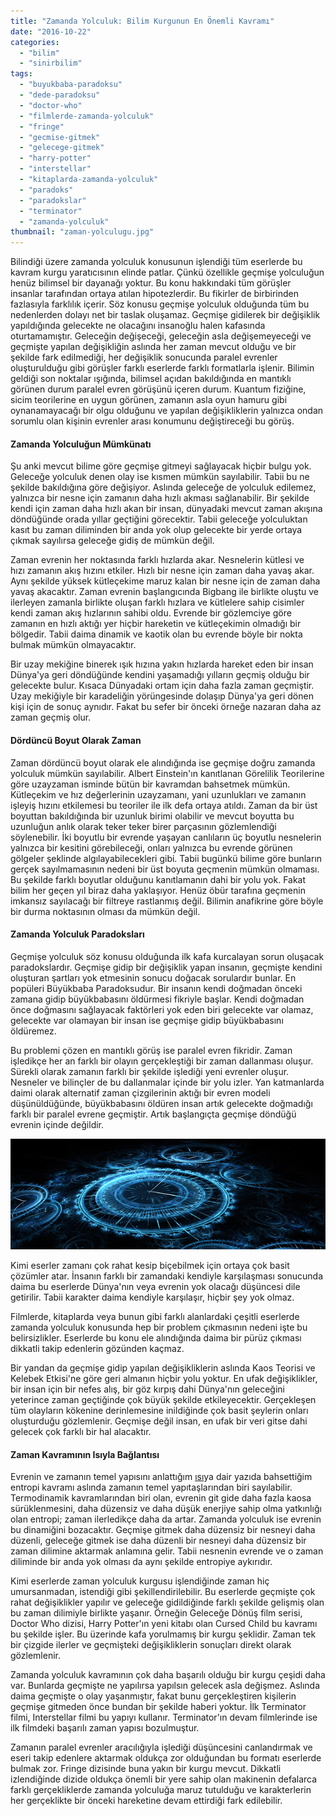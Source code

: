 ```yaml
---
title: "Zamanda Yolculuk: Bilim Kurgunun En Önemli Kavramı"
date: "2016-10-22"
categories: 
  - "bilim"
  - "sinirbilim"
tags: 
  - "buyukbaba-paradoksu"
  - "dede-paradoksu"
  - "doctor-who"
  - "filmlerde-zamanda-yolculuk"
  - "fringe"
  - "gecmise-gitmek"
  - "gelecege-gitmek"
  - "harry-potter"
  - "interstellar"
  - "kitaplarda-zamanda-yolculuk"
  - "paradoks"
  - "paradokslar"
  - "terminator"
  - "zamanda-yolculuk"
thumbnail: "zaman-yolculugu.jpg"
---
```


Bilindiği üzere zamanda yolculuk konusunun işlendiği tüm eserlerde bu kavram kurgu yaratıcısının elinde patlar. Çünkü özellikle geçmişe yolculuğun henüz bilimsel bir dayanağı yoktur. Bu konu hakkındaki tüm görüşler insanlar tarafından ortaya atılan hipotezlerdir. Bu fikirler de birbirinden fazlasıyla farklılık içerir. Söz konusu geçmişe yolculuk olduğunda tüm bu nedenlerden dolayı net bir taslak oluşamaz. Geçmişe gidilerek bir değişiklik yapıldığında gelecekte ne olacağını insanoğlu halen kafasında oturtamamıştır. Geleceğin değişeceği, geleceğin asla değişemeyeceği ve geçmişte yapılan değişikliğin aslında her zaman mevcut olduğu ve bir şekilde fark edilmediği, her değişiklik sonucunda paralel evrenler oluşturulduğu gibi görüşler farklı eserlerde farklı formatlarla işlenir. Bilimin geldiği son noktalar ışığında, bilimsel açıdan bakıldığında en mantıklı görünen durum paralel evren görüşünü içeren durum. Kuantum fiziğine, sicim teorilerine en uygun görünen, zamanın asla oyun hamuru gibi oynanamayacağı bir olgu olduğunu ve yapılan değişikliklerin yalnızca ondan sorumlu olan kişinin evrenler arası konumunu değiştireceği bu görüş.

#### Zamanda Yolculuğun Mümkünatı

Şu anki mevcut bilime göre geçmişe gitmeyi sağlayacak hiçbir bulgu yok. Geleceğe yolculuk denen olay ise kısmen mümkün sayılabilir. Tabii bu ne şekilde bakıldığına göre değişiyor. Aslında geleceğe de yolculuk edilemez, yalnızca bir nesne için zamanın daha hızlı akması sağlanabilir. Bir şekilde kendi için zaman daha hızlı akan bir insan, dünyadaki mevcut zaman akışına döndüğünde orada yıllar geçtiğini görecektir. Tabii geleceğe yolculuktan kasıt bu zaman diliminden bir anda yok olup gelecekte bir yerde ortaya çıkmak sayılırsa geleceğe gidiş de mümkün değil.

Zaman evrenin her noktasında farklı hızlarda akar. Nesnelerin kütlesi ve hızı zamanın akış hızını etkiler. Hızlı bir nesne için zaman daha yavaş akar. Aynı şekilde yüksek kütleçekime maruz kalan bir nesne için de zaman daha yavaş akacaktır. Zaman evrenin başlangıcında Bigbang ile birlikte oluştu ve ilerleyen zamanla birlikte oluşan farklı hızlara ve kütlelere sahip cisimler kendi zaman akış hızlarının sahibi oldu. Evrende bir gözlemciye göre zamanın en hızlı aktığı yer hiçbir hareketin ve kütleçekimin olmadığı bir bölgedir. Tabii daima dinamik ve kaotik olan bu evrende böyle bir nokta bulmak mümkün olmayacaktır.

Bir uzay mekiğine binerek ışık hızına yakın hızlarda hareket eden bir insan Dünya'ya geri döndüğünde kendini yaşamadığı yılların geçmiş olduğu bir gelecekte bulur. Kısaca Dünyadaki ortam için daha fazla zaman geçmiştir. Uzay mekiğiyle bir karadeliğin yörüngesinde dolaşıp Dünya'ya geri dönen kişi için de sonuç aynıdır. Fakat bu sefer bir önceki örneğe nazaran daha az zaman geçmiş olur.

#### Dördüncü Boyut Olarak Zaman

Zaman dördüncü boyut olarak ele alındığında ise geçmişe doğru zamanda yolculuk mümkün sayılabilir. Albert Einstein'ın kanıtlanan Görelilik Teorilerine göre uzayzaman isminde bütün bir kavramdan bahsetmek mümkün. Kütleçekim ve hız değerlerinin uzayzamanı, yani uzunlukları ve zamanın işleyiş hızını etkilemesi bu teoriler ile ilk defa ortaya atıldı. Zaman da bir üst boyuttan bakıldığında bir uzunluk birimi olabilir ve mevcut boyutta bu uzunluğun anlık olarak teker teker birer parçasının gözlemlendiği söylenebilir. İki boyutlu bir evrende yaşayan canlıların üç boyutlu nesnelerin yalnızca bir kesitini görebileceği, onları yalnızca bu evrende görünen gölgeler şeklinde algılayabilecekleri gibi. Tabii bugünkü bilime göre bunların gerçek sayılmamasının nedeni bir üst boyuta geçmenin mümkün olmaması. Bu şekilde farklı boyutlar olduğunu kanıtlamanın dahi bir yolu yok. Fakat bilim her geçen yıl biraz daha yaklaşıyor. Henüz öbür tarafına geçmenin imkansız sayılacağı bir filtreye rastlanmış değil. Bilimin anafikrine göre böyle bir durma noktasının olması da mümkün değil.

#### Zamanda Yolculuk Paradoksları

Geçmişe yolculuk söz konusu olduğunda ilk kafa kurcalayan sorun oluşacak paradokslardır. Geçmişe gidip bir değişiklik yapan insanın, geçmişte kendini oluşturan şartları yok etmesinin sonucu doğacak sorulardır bunlar. En popüleri Büyükbaba Paradoksudur. Bir insanın kendi doğmadan önceki zamana gidip büyükbabasını öldürmesi fikriyle başlar. Kendi doğmadan önce doğmasını sağlayacak faktörleri yok eden biri gelecekte var olamaz, gelecekte var olamayan bir insan ise geçmişe gidip büyükbabasını öldüremez.

Bu problemi çözen en mantıklı görüş ise paralel evren fikridir. Zaman işledikçe her an farklı bir olayın gerçekleştiği bir zaman dallanması oluşur. Sürekli olarak zamanın farklı bir şekilde işlediği yeni evrenler oluşur. Nesneler ve bilinçler de bu dallanmalar içinde bir yolu izler. Yan katmanlarda daimi olarak alternatif zaman çizgilerinin aktığı bir evren modeli düşünüldüğünde, büyükbabasını öldüren insan artık gelecekte doğmadığı farklı bir paralel evrene geçmiştir. Artık başlangıçta geçmişe döndüğü evrenin içinde değildir.

![Çoklu Evrenler Arası Zamanda Yolculuk](images/multiverse.jpg)

Kimi eserler zamanı çok rahat kesip biçebilmek için ortaya çok basit çözümler atar. İnsanın farklı bir zamandaki kendiyle karşılaşması sonucunda daima bu eserlerde Dünya'nın veya evrenin yok olacağı düşüncesi dile getirilir. Tabii karakter daima kendiyle karşılaşır, hiçbir şey yok olmaz.

Filmlerde, kitaplarda veya bunun gibi farklı alanlardaki çeşitli eserlerde zamanda yolculuk konusunda hep bir problem çıkmasının nedeni işte bu belirsizlikler. Eserlerde bu konu ele alındığında daima bir pürüz çıkması dikkatli takip edenlerin gözünden kaçmaz.

Bir yandan da geçmişe gidip yapılan değişikliklerin aslında Kaos Teorisi ve Kelebek Etkisi'ne göre geri almanın hiçbir yolu yoktur. En ufak değişiklikler, bir insan için bir nefes alış, bir göz kırpış dahi Dünya'nın geleceğini yeterince zaman geçtiğinde çok büyük şekilde etkileyecektir. Gerçekleşen tüm olayların kökenine derinlemesine inildiğinde çok basit şeylerin onları oluşturduğu gözlemlenir. Geçmişe değil insan, en ufak bir veri gitse dahi gelecek çok farklı bir hal alacaktır.

#### Zaman Kavramının Isıyla Bağlantısı

Evrenin ve zamanın temel yapısını anlattığım [ısı](http://sabahlatan.com/blog/mutlak-sifirdan-uc-sicakliklara-isinin-evrendeki-etkileri/)ya dair yazıda bahsettiğim entropi kavramı aslında zamanın temel yapıtaşlarından biri sayılabilir. Termodinamik kavramlarından biri olan, evrenin git gide daha fazla kaosa sürüklenmesini, daha düzensiz ve daha düşük enerjiye sahip olma yatkınlığı olan entropi; zaman ilerledikçe daha da artar. Zamanda yolculuk ise evrenin bu dinamiğini bozacaktır. Geçmişe gitmek daha düzensiz bir nesneyi daha düzenli, geleceğe gitmek ise daha düzenli bir nesneyi daha düzensiz bir zaman dilimine aktarmak anlamına gelir. Tabii nesnenin evrende ve o zaman diliminde bir anda yok olması da aynı şekilde entropiye aykırıdır.

Kimi eserlerde zaman yolculuk kurgusu işlendiğinde zaman hiç umursanmadan, istendiği gibi şekillendirilebilir. Bu eserlerde geçmişte çok rahat değişiklikler yapılır ve geleceğe gidildiğinde farklı şekilde gelişmiş olan bu zaman dilimiyle birlikte yaşanır. Örneğin Geleceğe Dönüş film serisi, Doctor Who dizisi, Harry Potter'ın yeni kitabı olan Cursed Child bu kavramı bu şekilde işler. Bu üzerinde kafa yorulmamış bir kurgu şeklidir. Zaman tek bir çizgide ilerler ve geçmişteki değişikliklerin sonuçları direkt olarak gözlemlenir.

Zamanda yolculuk kavramının çok daha başarılı olduğu bir kurgu çeşidi daha var. Bunlarda geçmişte ne yapılırsa yapılsın gelecek asla değişmez. Aslında daima geçmişte o olay yaşanmıştır, fakat bunu gerçekleştiren kişilerin geçmişe gitmeden önce bundan bir şekilde haberi yoktur. İlk Terminator filmi, Interstellar filmi bu yapıyı kullanır. Terminator'ın devam filmlerinde ise ilk filmdeki başarılı zaman yapısı bozulmuştur.

Zamanın paralel evrenler aracılığıyla işlediği düşüncesini canlandırmak ve eseri takip edenlere aktarmak oldukça zor olduğundan bu formatı eserlerde bulmak zor. Fringe dizisinde buna yakın bir kurgu mevcut. Dikkatli izlendiğinde dizide oldukça önemli bir yere sahip olan makinenin defalarca farklı gerçekliklerde zamanda yolculuğa maruz tutulduğu ve karakterlerin her gerçeklikte bir önceki hareketine devam ettirdiği fark edilebilir.
